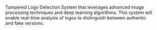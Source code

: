 Tampered Logo Detection System that leverages advanced image processing techniques and deep learning algorithms.
This system will enable real-time analysis of logos to distinguish between authentic and fake versions.
